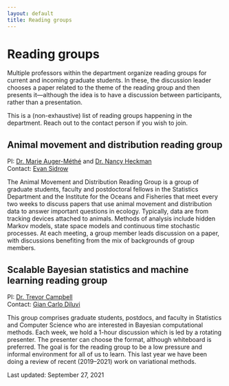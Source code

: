 ```yaml
---
layout: default
title: Reading groups
---
```


# Reading groups

Multiple professors within the department organize reading groups
for current and incoming graduate students.
In these, the discussion leader chooses a paper related to the theme
of the reading group and then presents it&mdash;although the idea is to
have a discussion between participants, rather than a presentation.

This is a (non-exhaustive) list of reading groups happening in the department.
Reach out to the contact person if you wish to join.

## Animal movement and distribution reading group
PI: [Dr. Marie Auger-Méthé](https://www.stat.ubc.ca/users/marie-auger-methe)
and [Dr. Nancy Heckman](https://www.stat.ubc.ca/users/nancy-e-heckman) \
Contact: [Evan Sidrow](https://www.stat.ubc.ca/users/evan-sidrow)

The Animal Movement and Distribution Reading Group is a group of graduate students,
faculty and postdoctoral fellows in the Statistics Department and the
Institute for the Oceans and Fisheries that meet every two weeks to discuss papers
that use animal movement and distribution data to answer important questions in ecology.
Typically, data are from tracking devices attached to animals.
Methods of analysis include hidden Markov models, state space models and
continuous time stochastic processes.
At each meeting, a group member leads discussion on a paper,
with discussions benefiting from the mix of backgrounds of group members.



## Scalable Bayesian statistics and machine learning reading group
PI: [Dr. Trevor Campbell](https://www.stat.ubc.ca/users/trevor-campbell) \
Contact: [Gian Carlo Diluvi](https://www.stat.ubc.ca/users/gian-carlo-di-luvi)

This group comprises graduate students, postdocs, and faculty in Statistics
and Computer Science who are interested in Bayesian computational methods.
Each week, we hold a 1-hour discussion which is led by a rotating presenter.
The presenter can choose the format, although whiteboard is preferred.
The goal is for the reading group to be a low pressure and informal environment
for all of us to learn.  This last year we have been doing a review of
 recent (2019&ndash;2021) work on variational methods.



Last updated: September 27, 2021
